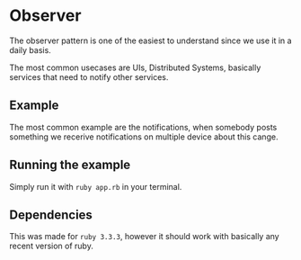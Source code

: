 # Observer
The observer pattern is one of the easiest to understand since we use it in a daily basis.

The most common usecases are UIs, Distributed Systems, basically services that need to notify other services.

## Example
The most common example are the notifications, when somebody posts something we recerive notifications on multiple device about this cange.

## Running the example
Simply run it with `ruby app.rb` in your terminal.

## Dependencies
This was made for `ruby 3.3.3`, however it should work with basically any recent version of ruby.